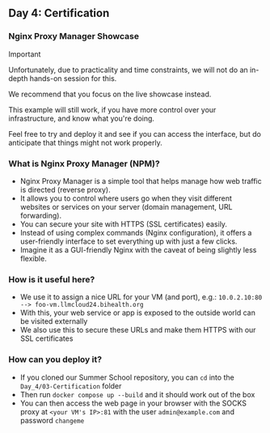 ## Day 4: Certification

### Nginx Proxy Manager Showcase

> [!IMPORTANT]
> Unfortunately, due to practicality and time constraints, we will not do an in-depth hands-on session for this.
> 
> We recommend that you focus on the live showcase instead.
> 
> This example will still work, if you have more control over your infrastructure, and know what you're doing.
>
> Feel free to try and deploy it and see if you can access the interface, but do anticipate that things might not work properly.

### What is Nginx Proxy Manager (NPM)?

* Nginx Proxy Manager is a simple tool that helps manage how web traffic is directed (reverse proxy).
* It allows you to control where users go when they visit different websites or services on your server (domain management, URL forwarding).
* You can secure your site with HTTPS (SSL certificates) easily.
* Instead of using complex commands (Nginx configuration), it offers a user-friendly interface to set everything up with just a few clicks.
* Imagine it as a GUI-friendly Nginx with the caveat of being slightly less flexible.


### How is it useful here?

* We use it to assign a nice URL for your VM (and port), e.g.: `10.0.2.10:80 --> foo-vm.llmcloud24.bihealth.org`
* With this, your web service or app is exposed to the outside world can be visited externally
* We also use this to secure these URLs and make them HTTPS with our SSL certificates 


### How can you deploy it?

* If you cloned our Summer School repository, you can `cd` into the `Day_4/03-Certification` folder
* Then run `docker compose up --build` and it should work out of the box
* You can then access the web page in your browser with the SOCKS proxy at `<your VM's IP>:81` with the user `admin@example.com` and password `changeme`
